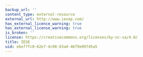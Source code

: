 ```yaml
---
backup_url: ''
content_type: external-resource
external_url: http://www.iesep.com/
has_external_licence_warning: true
has_external_license_warning: true
is_broken: ''
license: https://creativecommons.org/licenses/by-nc-sa/4.0/
title: IESE
uid: ebef7fc0-62e7-4c98-83ad-46f9e09745a5
---
```

